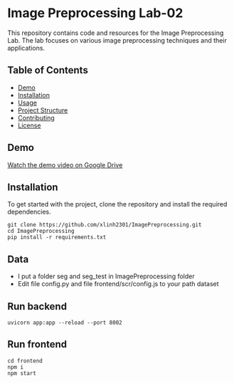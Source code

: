 # Image Preprocessing Lab-02

This repository contains code and resources for the Image Preprocessing Lab. The lab focuses on various image preprocessing techniques and their applications.

## Table of Contents

- [Demo](#Demo)
- [Installation](#installation)
- [Usage](#usage)
- [Project Structure](#project-structure)
- [Contributing](#contributing)
- [License](#license)

## Demo

[Watch the demo video on Google Drive](https://drive.google.com/file/d/1Tuo-1G1bny-YSeQmJZw3v_fx9svgo7_j/view)

## Installation

To get started with the project, clone the repository and install the required dependencies.

```
git clone https://github.com/xlinh2301/ImagePreprocessing.git
cd ImagePreprocessing
pip install -r requirements.txt
```

## Data
- I put a folder seg and seg_test in ImagePreprocessing folder
- Edit file config.py and file frontend/scr/config.js to your path dataset
## Run backend
```
uvicorn app:app --reload --port 8002
```

## Run frontend
```
cd frontend
npm i
npm start
```
